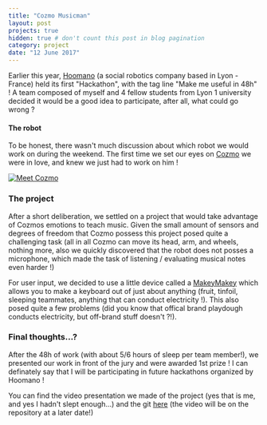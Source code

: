 ```yaml
---
title: "Cozmo Musicman"
layout: post
projects: true
hidden: true # don't count this post in blog pagination
category: project
date: "12 June 2017"
---
```


Earlier this year, [Hoomano](http://hoomano.com/) (a social robotics company based in Lyon - France) held its first "Hackathon", with the tag line "Make me useful in 48h" ! A team composed of myself and 4 fellow students from Lyon 1 university decided it would be a good idea to participate, after all, what could go wrong ?

#### The robot

To be honest, there wasn't much discussion about which robot we would work on during the weekend. The first time we set our eyes on [Cozmo](https://anki.com/fr-fr/cozmo) we were in love, and knew we just had to work on him !

[![Meet Cozmo](https://img.youtube.com/vi/6RvYwMCFy9k/0.jpg)](https://www.youtube.com/watch?v=6RvYwMCFy9k)

### The project

After a short deliberation, we settled on a project that would take advantage of Cozmos emotions to teach music. Given the small amount of sensors and degrees of freedom that Cozmo possess this project posed quite a challenging task (all in all Cozmo can move its head, arm, and wheels, nothing more, also we quickly discovered that the robot does not posses a microphone, which made the task of listening / evaluating musical notes even harder !)

For user input, we decided to use a little device called a [MakeyMakey](http://www.makeymakey.com/) which allows you to make a keyboard out of just about anything (fruit, tinfoil, sleeping teammates, anything that can conduct electricity !). This also posed quite a few problems (did you know that offical brand playdough conducts electricity, but off-brand stuff doesn't ?!).

### Final thoughts...?

After the 48h of work (with about 5/6 hours of sleep per team member!), we presented our work in front of the jury and were awarded 1st prize ! I can definately say that I will be participating in future hackathons organized by Hoomano !
 
You can find the video presentation we made of the project (yes that is me, and yes I hadn't slept enough...) and the git [here](https://github.com/Hoomano-Hackathon/CozmoIsCute) (the video will be on the repository at a later date!)

